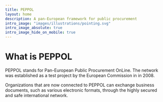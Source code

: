 ```yaml
---
title: PEPPOL
layout: home
description: A pan-European framework for public procurement
intro_image: "images/illustrations/pointing.svg"
intro_image_absolute: true
intro_image_hide_on_mobile: true
---
```


# What is PEPPOL

PEPPOL stands for Pan-European Public Procurement OnLine. The network was
established as a test project by the European Commission in in 2008.

Organizations that are now connected to PEPPOL can exchange business documents,
such as various electronic formats, through the highly secured and safe
international network.
